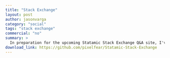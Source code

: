 ```yaml
---
title: "Stack Exchange"
layout: post
author: jasonvarga
category: "social"
tags: "stack exchange"
commercial: "no"
summary: >
  In preparation for the upcoming Statamic Stack Exchange Q&A site, I've made this plugin to be able to allow add-on developers to display relevant questions and provide a search form.
download_link: https://github.com/pixelfear/Statamic-Stack-Exchange
---
```

